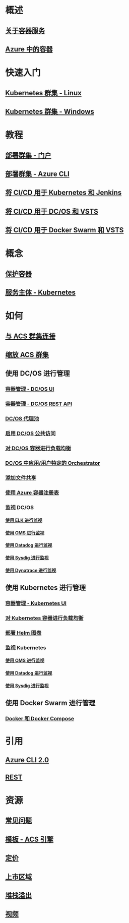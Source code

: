 # 概述
## [关于容器服务](container-service-intro.md)
## [Azure 中的容器](../virtual-machines/linux/containers.md?toc=%2fazure%2fcontainer-service%2ftoc.json)

# 快速入门
## [Kubernetes 群集 - Linux](container-service-kubernetes-walkthrough.md)
## [Kubernetes 群集 - Windows](container-service-kubernetes-windows-walkthrough.md)

# 教程
## [部署群集 - 门户](container-service-deployment.md)
## [部署群集 - Azure CLI](container-service-create-acs-cluster-cli.md)
## [将 CI/CD 用于 Kubernetes 和 Jenkins](container-service-kubernetes-jenkins.md)
## [将 CI/CD 用于 DC/OS 和 VSTS](container-service-setup-ci-cd.md)
## [将 CI/CD 用于 Docker Swarm 和 VSTS](container-service-docker-swarm-setup-ci-cd.md)

# 概念
## [保护容器](container-service-security.md)
## [服务主体 - Kubernetes](container-service-kubernetes-service-principal.md)

# 如何
## [与 ACS 群集连接](container-service-connect.md)
## [缩放 ACS 群集](container-service-scale.md)
## 使用 DC/OS 进行管理
### [容器管理 - DC/OS UI](container-service-mesos-marathon-ui.md)
### [容器管理 - DC/OS REST API](container-service-mesos-marathon-rest.md)
### [DC/OS 代理池](container-service-dcos-agents.md)
### [启用 DC/OS 公共访问](container-service-enable-public-access.md)
### [对 DC/OS 容器进行负载均衡](container-service-load-balancing.md)
### [DC/OS 中应用/用户特定的 Orchestrator](container-service-application-specific-marathon.md)
### [添加文件共享](container-service-dcos-fileshare.md)
### [使用 Azure 容器注册表](container-service-dcos-acr.md)
### 监视 DC/OS
#### [使用 ELK 进行监视](container-service-monitoring-elk.md)
#### [使用 OMS 进行监视](container-service-monitoring-oms.md)
#### [使用 Datadog 进行监视](container-service-monitoring.md)
#### [使用 Sysdig 进行监视](container-service-monitoring-sysdig.md)
#### [使用 Dynatrace 进行监视](container-service-monitoring-dynatrace.md)
## 使用 Kubernetes 进行管理
### [容器管理 - Kubernetes UI](container-service-kubernetes-ui.md)
### [对 Kubernetes 容器进行负载均衡](container-service-kubernetes-load-balancing.md)
### [部署 Helm 图表](container-service-kubernetes-helm.md)
### 监视 Kubernetes
#### [使用 OMS 进行监视](container-service-kubernetes-oms.md)
#### [使用 Datadog 进行监视](container-service-kubernetes-datadog.md)
#### [使用 Sysdig 进行监视](container-service-kubernetes-sysdig.md)
## 使用 Docker Swarm 进行管理
### [Docker 和 Docker Compose](container-service-docker-swarm.md)

# 引用
## [Azure CLI 2.0](/cli/azure/acs)
## [REST](/rest/api/compute/containerservices)

# 资源
## [常见问题](container-service-faq.md)
## [模板 - ACS 引擎](https://github.com/Azure/acs-engine)
## [定价](https://azure.microsoft.com/pricing/details/container-service/)
## [上市区域](https://azure.microsoft.com/regions/services/)
## [堆栈溢出](http://stackoverflow.com/questions/tagged/azure-container-service)
## [视频](https://azure.microsoft.com/resources/videos/index/?services=container-service&sort=newest)
